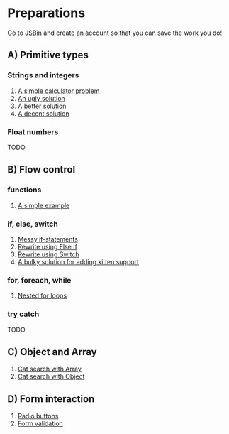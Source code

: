 # Preparations

Go to [JSBin](http://jsbin.com) and create an account so that you can save the work you do!

## A) Primitive types 

### Strings and integers

1. [A simple calculator problem](https://jsbin.com/jubipex/edit?html,js,output)
2. [An ugly solution](https://jsbin.com/lanisel/edit?html,js,output)
3. [A better solution](https://jsbin.com/yebipav/edit?html,js,output)
4. [A decent solution](https://jsbin.com/pavifud/edit?html,js,output)

### Float numbers

TODO

## B) Flow control

### functions

1. [A simple example](https://jsbin.com/jiloruf/edit?html,js,output)

### if, else, switch

1. [Messy if-statements](https://jsbin.com/fuqowun/edit?html,js,output)
2. [Rewrite using Else If](https://jsbin.com/wujeviw/edit?html,js,output)
3. [Rewrite using Switch](https://jsbin.com/kajiqol/edit?html,js,output)
4. [A bulky solution for adding kitten support](https://jsbin.com/silori/edit?html,js,output)

### for, foreach, while

1. [Nested for loops](https://jsbin.com/xucabeq/edit?html,js,console,output)

### try catch

TODO

## C) Object and Array

1. [Cat search with Array](https://jsbin.com/papawij/edit?html,js,output)
2. [Cat search with Object](https://jsbin.com/diboxaf/edit?html,js,output)

## D) Form interaction

1. [Radio buttons](https://jsbin.com/juwigic/edit?html,js,output)
2. [Form validation](https://jsbin.com/yigubas/edit?html,js,output)
